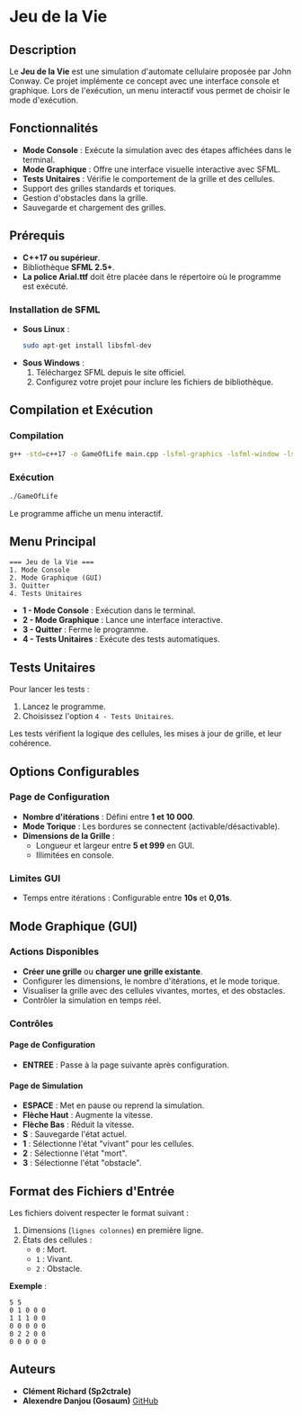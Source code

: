 # Jeu de la Vie

## Description
Le **Jeu de la Vie** est une simulation d'automate cellulaire proposée par John Conway. Ce projet implémente ce concept avec une interface console et graphique. Lors de l'exécution, un menu interactif vous permet de choisir le mode d'exécution.

## Fonctionnalités
- **Mode Console** : Exécute la simulation avec des étapes affichées dans le terminal.
- **Mode Graphique** : Offre une interface visuelle interactive avec SFML.
- **Tests Unitaires** : Vérifie le comportement de la grille et des cellules.
- Support des grilles standards et toriques.
- Gestion d'obstacles dans la grille.
- Sauvegarde et chargement des grilles.

## Prérequis
- **C++17 ou supérieur**.
- Bibliothèque **SFML 2.5+**.
- **La police Arial.ttf** doit être placée dans le répertoire où le programme est exécuté.

### Installation de SFML
- **Sous Linux** :
  ```bash
  sudo apt-get install libsfml-dev
  ```
- **Sous Windows** :
  1. Téléchargez SFML depuis le site officiel.
  2. Configurez votre projet pour inclure les fichiers de bibliothèque.

## Compilation et Exécution
### Compilation
```bash
g++ -std=c++17 -o GameOfLife main.cpp -lsfml-graphics -lsfml-window -lsfml-system
```

### Exécution
```bash
./GameOfLife
```

Le programme affiche un menu interactif.

## Menu Principal
```
=== Jeu de la Vie ===
1. Mode Console
2. Mode Graphique (GUI)
3. Quitter
4. Tests Unitaires
```
- **1 - Mode Console** : Exécution dans le terminal.
- **2 - Mode Graphique** : Lance une interface interactive.
- **3 - Quitter** : Ferme le programme.
- **4 - Tests Unitaires** : Exécute des tests automatiques.

## Tests Unitaires
Pour lancer les tests :
1. Lancez le programme.
2. Choisissez l'option `4 - Tests Unitaires`.

Les tests vérifient la logique des cellules, les mises à jour de grille, et leur cohérence.

## Options Configurables
### Page de Configuration
- **Nombre d'itérations** : Défini entre **1 et 10 000**.
- **Mode Torique** : Les bordures se connectent (activable/désactivable).
- **Dimensions de la Grille** :
  - Longueur et largeur entre **5 et 999** en GUI.
  - Illimitées en console.

### Limites GUI
- Temps entre itérations : Configurable entre **10s** et **0,01s**.

## Mode Graphique (GUI)
### Actions Disponibles
- **Créer une grille** ou **charger une grille existante**.
- Configurer les dimensions, le nombre d'itérations, et le mode torique.
- Visualiser la grille avec des cellules vivantes, mortes, et des obstacles.
- Contrôler la simulation en temps réel.

### Contrôles
#### Page de Configuration
- **ENTREE** : Passe à la page suivante après configuration.

#### Page de Simulation
- **ESPACE** : Met en pause ou reprend la simulation.
- **Flèche Haut** : Augmente la vitesse.
- **Flèche Bas** : Réduit la vitesse.
- **S** : Sauvegarde l'état actuel.
- **1** : Sélectionne l'état "vivant" pour les cellules.
- **2** : Sélectionne l'état "mort".
- **3** : Sélectionne l'état "obstacle".

## Format des Fichiers d'Entrée
Les fichiers doivent respecter le format suivant :
1. Dimensions (`lignes colonnes`) en première ligne.
2. États des cellules :
   - `0` : Mort.
   - `1` : Vivant.
   - `2` : Obstacle.

**Exemple** :
```
5 5
0 1 0 0 0
1 1 1 0 0
0 0 0 0 0
0 2 2 0 0
0 0 0 0 0
```

## Auteurs
- **Clément Richard (Sp2ctrale)**
- **Alexendre Danjou (Gosaum)**
[GitHub](https://github.com/Gosaum/gameOfLife/tree/main)

